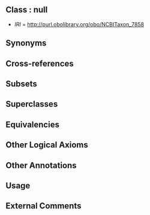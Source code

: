 
## Class : null

 * *IRI* = http://purl.obolibrary.org/obo/NCBITaxon_7858

## Synonyms


## Cross-references


## Subsets


## Superclasses


## Equivalencies


## Other Logical Axioms


## Other Annotations


## Usage


## External Comments

